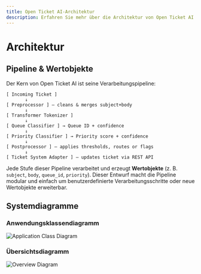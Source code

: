 ```yaml
---
title: Open Ticket AI-Architektur
description: Erfahren Sie mehr über die Architektur von Open Ticket AI.
---
```


# Architektur

## Pipeline & Wertobjekte

Der Kern von Open Ticket AI ist seine Verarbeitungspipeline:

```
[ Incoming Ticket ]
       ↓
[ Preprocessor ] — cleans & merges subject+body
       ↓
[ Transformer Tokenizer ]
       ↓
[ Queue Classifier ] → Queue ID + confidence
       ↓
[ Priority Classifier ] → Priority score + confidence
       ↓
[ Postprocessor ] — applies thresholds, routes or flags
       ↓
[ Ticket System Adapter ] — updates ticket via REST API
```

Jede Stufe dieser Pipeline verarbeitet und erzeugt **Wertobjekte** (z. B. `subject`, `body`, `queue_id`, `priority`). Dieser Entwurf macht die Pipeline modular und einfach um benutzerdefinierte Verarbeitungsschritte oder neue Wertobjekte erweiterbar.

## Systemdiagramme

### Anwendungsklassendiagramm
![Application Class Diagram](/images/application_class_diagram.png)

### Übersichtsdiagramm
![Overview Diagram](/images/overview.png)